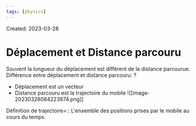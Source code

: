 ```yaml
---
tags: [physics] 
---
```

Created: 2023-03-28

# Déplacement et Distance parcouru
Souvent la longueur du déplacement est différent de la distance parcourue. Différence entre déplacement et distance parcouru:
?
- Déplacement est un vecteur
- Distance parcouru est la trajectoire du mobile
![[image-20230328084223874.png]]

Définition de trajectoire=:: L'ensemble des positions prises par le mobile au cours du temps.
<!--SR:!2023-03-30,1,230-->